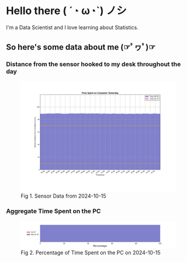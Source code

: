 
# Hello there ( ´◔ ω◔`) ノシ

I'm a Data Scientist and I love learning about Statistics.

## So here's some data about me (☞ﾟヮﾟ)☞


### Distance from the sensor hooked to my desk throughout the day
<figure>
  <picture>
    <source media="(prefers-color-scheme: dark)" srcset="Pi/readme/graphs/lineplot/dark-plot-2024-10-15.png">
    <source media="(prefers-color-scheme: light)" srcset="Pi/readme/graphs/lineplot/light-plot-2024-10-15.png">
    <img alt="Shows a black logo in light color mode and a white one in dark color mode." src="Pi/readme/graphs/lineplot/light-plot-2024-10-15.png">
  </picture>
  <figcaption>Fig 1. Sensor Data from 2024-10-15</figcaption>
</figure>



### Aggregate Time Spent on the PC
<figure>
  <picture>
    <source media="(prefers-color-scheme: dark)" srcset="Pi/readme/graphs/barplot/dark-plot-2024-10-15.png">
    <source media="(prefers-color-scheme: light)" srcset="Pi/readme/graphs/barplot/light-plot-2024-10-15.png">
    <img alt="Shows a black logo in light color mode and a white one in dark color mode." src="Pi/readme/graphs/barplot/light-plot-2024-10-15.png">
  </picture>
  <figcaption>Fig 2. Percentage of Time Spent on the PC on 2024-10-15</figcaption>
</figure>
